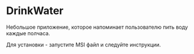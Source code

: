 # DrinkWater

Небольшое приложение, которое напоминает пользователю пить воду каждые полчаса.

Для установки - запустите MSI файл и следуйте инструкции.
